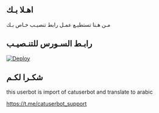 ## اهـلا بـك
مـن هـنا تستطيـع عمـل رابط تنصيـب خـاص بـك

## رابـط السـورس للتنـصيـب

[![Deploy](https://www.herokucdn.com/deploy/button.svg)](https://heroku.com/deploy?template=https://github.com/makamama/jmthon)

## شكـرا لكـم 


this userbot is import of catuserbot and translate to arabic

https://t.me/catuserbot_support
